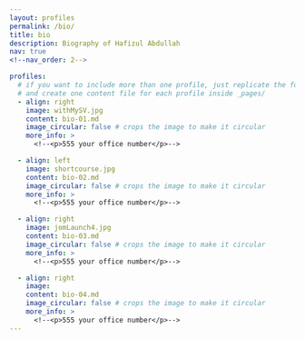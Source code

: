 ```yaml
---
layout: profiles
permalink: /bio/
title: bio
description: Biography of Hafizul Abdullah
nav: true
<!--nav_order: 2-->

profiles:
  # if you want to include more than one profile, just replicate the following block
  # and create one content file for each profile inside _pages/
  - align: right
    image: withMySV.jpg
    content: bio-01.md
    image_circular: false # crops the image to make it circular
    more_info: >
      <!--<p>555 your office number</p>-->

  - align: left
    image: shortcourse.jpg
    content: bio-02.md
    image_circular: false # crops the image to make it circular
    more_info: >
      <!--<p>555 your office number</p>-->

  - align: right
    image: jomLaunch4.jpg
    content: bio-03.md
    image_circular: false # crops the image to make it circular
    more_info: >
      <!--<p>555 your office number</p>-->

  - align: right
    image: 
    content: bio-04.md
    image_circular: false # crops the image to make it circular
    more_info: >
      <!--<p>555 your office number</p>-->
---
```

